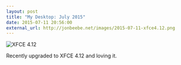 ```yaml
---
layout: post
title: "My Desktop: July 2015"
date: 2015-07-11 20:56:00
external_url: http://jonbeebe.net/images/2015-07-11-xfce4.12.png
---
```


![XFCE 4.12](http://jonbeebe.net/images/2015-07-11-xfce4.12-thumb.png)

Recently upgraded to XFCE 4.12 and loving it.

